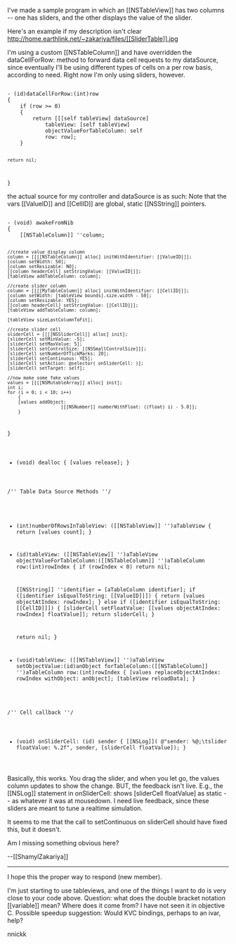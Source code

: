 I've made a sample program in which an [[NSTableView]] has two columns -- one has sliders, and the other displays the value of the slider. 

Here's an example if my description isn't clear
http://home.earthlink.net/~zakariya/files/[[SliderTable]].jpg

I'm using a custom [[NSTableColumn]] and have overridden the dataCellForRow: method to forward data cell requests to my dataSource, since eventually I'll be using different types of cells on a per row basis, according to need. Right now I'm only using sliders, however.


<code>
- (id)dataCellForRow:(int)row
{
	if (row >= 0)
	{
		return [[[self tableView] dataSource] 
			tableView: [self tableView] 
			objectValueForTableColumn: self
			row: row];
	}
	
	return nil;
}
</code>

the actual source for my controller and dataSource is as such:
Note that the vars [[ValueID]] and [[CellID]] are global, static [[NSString]] pointers.

<code>
- (void) awakeFromNib
{
	[[NSTableColumn]] ''column;
	
	//create value display column
	column = [[[[NSTableColumn]] alloc] initWithIdentifier: [[ValueID]]];
	[column setWidth: 50];
	[column setResizable: NO];
	[[column headerCell] setStringValue: [[ValueID]]];
	[tableView addTableColumn: column];

	//create slider column
	column = [[[[MyTableColumn]] alloc] initWithIdentifier: [[CellID]]];
	[column setWidth: [tableView bounds].size.width - 50];
	[column setResizable: YES];
	[[column headerCell] setStringValue: [[CellID]]];
	[tableView addTableColumn: column];
	
	[tableView sizeLastColumnToFit];
		
	//create slider cell
	sliderCell = [[[[NSSliderCell]] alloc] init];
	[sliderCell setMinValue: -5];
	[sliderCell setMaxValue: 5];
	[sliderCell setControlSize: [[NSSmallControlSize]]];
	[sliderCell setNumberOfTickMarks: 20];
	[sliderCell setContinuous: YES];
	[sliderCell setAction: @selector( onSliderCell: )];
	[sliderCell setTarget: self];

	//now make some fake values
	values = [[[[NSMutableArray]] alloc] init];
	int i;
	for (i = 0; i < 10; i++)
        {
		[values addObject: 
                        [[[NSNumber]] numberWithFloat: ((float) i) - 5.0]];
        }

}

- (void) dealloc
{
	[values release];
}


/''
Table Data Source Methods
''/

- (int)numberOfRowsInTableView:
	([[NSTableView]] '')aTableView
{
	return [values count];
}

- (id)tableView:
	([[NSTableView]] '')aTableView 
	objectValueForTableColumn:([[NSTableColumn]] '')aTableColumn 
	row:(int)rowIndex
{
	if (rowIndex < 0) return nil;
	
	[[NSString]] ''identifier = [aTableColumn identifier];
	if ([identifier isEqualToString: [[ValueID]]])
	{
		return [values objectAtIndex: rowIndex];
	}
	else if ([identifier isEqualToString: [[CellID]]])
	{
		[sliderCell setFloatValue: 
                    [[values objectAtIndex: rowIndex] floatValue]];
		return sliderCell;
	}

	return nil;
}

- (void)tableView:
	([[NSTableView]] '')aTableView 
	setObjectValue:(id)anObject 
	forTableColumn:([[NSTableColumn]] '')aTableColumn 
	row:(int)rowIndex
{
	[values replaceObjectAtIndex: rowIndex withObject: anObject];
	[tableView reloadData];
}

/''
Cell callback
''/

- (void) onSliderCell: (id) sender
{
	[[NSLog]]( @"sender: %@;\tslider floatValue: %.2f", sender, 
                [sliderCell floatValue]);
}

</code>

Basically, this works. You drag the slider, and when you let go, the values column updates to show the change. BUT, the feedback isn't live. E.g., the [[NSLog]] statement in onSliderCell: shows [sliderCell floatValue] as static -- as whatever it was at mousedown. I need live feedback, since these sliders are meant to tune a realtime simulation.

It seems to me that the call to setContinuous on sliderCell should have fixed this, but it doesn't. 

Am I missing something obvious here? 

--[[ShamylZakariya]]

___________________________________

I hope this the proper way to respond (new member).

I'm just starting to use tableviews, and one of the things I want to do is very close to your code above.
Question: what does the double bracket notation [[variable]] mean? Where does it come from? I have not seen it in objective C.
Possible speedup suggestion: Would KVC bindings, perhaps to an ivar, help?

nnickk